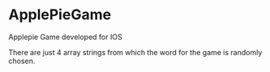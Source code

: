 # ApplePieGame
Applepie Game developed for IOS 

There are just 4 array strings from which the word for the game is randomly chosen.
